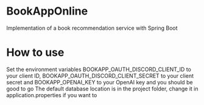 # BookAppOnline
Implementation of a book recommendation service with Spring Boot

# How to use
Set the environment variables BOOKAPP_OAUTH_DISCORD_CLIENT_ID to your client ID,
BOOKAPP_OAUTH_DISCORD_CLIENT_SECRET to your client secret and
BOOKAPP_OPENAI_KEY to your OpenAI key and you should be good to go
The default database location is in the project folder, change it in application.properties if you want to
